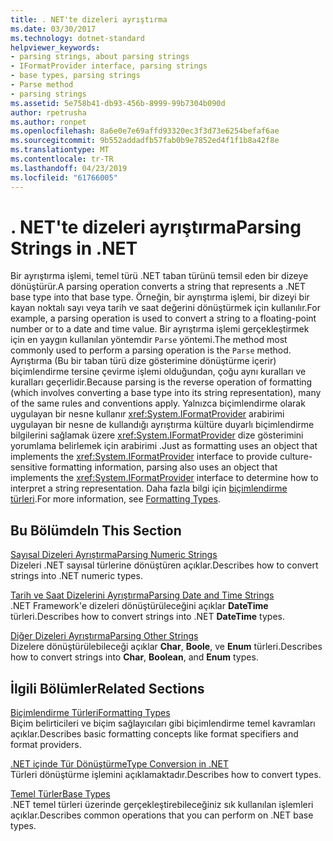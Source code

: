 ```yaml
---
title: . NET'te dizeleri ayrıştırma
ms.date: 03/30/2017
ms.technology: dotnet-standard
helpviewer_keywords:
- parsing strings, about parsing strings
- IFormatProvider interface, parsing strings
- base types, parsing strings
- Parse method
- parsing strings
ms.assetid: 5e758b41-db93-456b-8999-99b7304b090d
author: rpetrusha
ms.author: ronpet
ms.openlocfilehash: 8a6e0e7e69affd93320ec3f3d73e6254befaf6ae
ms.sourcegitcommit: 9b552addadfb57fab0b9e7852ed4f1f1b8a42f8e
ms.translationtype: MT
ms.contentlocale: tr-TR
ms.lasthandoff: 04/23/2019
ms.locfileid: "61766005"
---
```

# <a name="parsing-strings-in-net"></a><span data-ttu-id="207f2-102">. NET'te dizeleri ayrıştırma</span><span class="sxs-lookup"><span data-stu-id="207f2-102">Parsing Strings in .NET</span></span>
<span data-ttu-id="207f2-103">Bir ayrıştırma işlemi, temel türü .NET taban türünü temsil eden bir dizeye dönüştürür.</span><span class="sxs-lookup"><span data-stu-id="207f2-103">A parsing operation converts a string that represents a .NET base type into that base type.</span></span> <span data-ttu-id="207f2-104">Örneğin, bir ayrıştırma işlemi, bir dizeyi bir kayan noktalı sayı veya tarih ve saat değerini dönüştürmek için kullanılır.</span><span class="sxs-lookup"><span data-stu-id="207f2-104">For example, a parsing operation is used to convert a string to a floating-point number or to a date and time value.</span></span> <span data-ttu-id="207f2-105">Bir ayrıştırma işlemi gerçekleştirmek için en yaygın kullanılan yöntemdir `Parse` yöntemi.</span><span class="sxs-lookup"><span data-stu-id="207f2-105">The method most commonly used to perform a parsing operation is the `Parse` method.</span></span> <span data-ttu-id="207f2-106">Ayrıştırma (Bu bir taban türü dize gösterimine dönüştürme içerir) biçimlendirme tersine çevirme işlemi olduğundan, çoğu aynı kuralları ve kuralları geçerlidir.</span><span class="sxs-lookup"><span data-stu-id="207f2-106">Because parsing is the reverse operation of formatting (which involves converting a base type into its string representation), many of the same rules and conventions apply.</span></span> <span data-ttu-id="207f2-107">Yalnızca biçimlendirme olarak uygulayan bir nesne kullanır <xref:System.IFormatProvider> arabirimi uygulayan bir nesne de kullandığı ayrıştırma kültüre duyarlı biçimlendirme bilgilerini sağlamak üzere <xref:System.IFormatProvider> dize gösterimini yorumlama belirlemek için arabirimi .</span><span class="sxs-lookup"><span data-stu-id="207f2-107">Just as formatting uses an object that implements the <xref:System.IFormatProvider> interface to provide culture-sensitive formatting information, parsing also uses an object that implements the <xref:System.IFormatProvider> interface to determine how to interpret a string representation.</span></span> <span data-ttu-id="207f2-108">Daha fazla bilgi için [biçimlendirme türleri](../../../docs/standard/base-types/formatting-types.md).</span><span class="sxs-lookup"><span data-stu-id="207f2-108">For more information, see [Formatting Types](../../../docs/standard/base-types/formatting-types.md).</span></span>  
  
## <a name="in-this-section"></a><span data-ttu-id="207f2-109">Bu Bölümde</span><span class="sxs-lookup"><span data-stu-id="207f2-109">In This Section</span></span>  
 [<span data-ttu-id="207f2-110">Sayısal Dizeleri Ayrıştırma</span><span class="sxs-lookup"><span data-stu-id="207f2-110">Parsing Numeric Strings</span></span>](../../../docs/standard/base-types/parsing-numeric.md)  
 <span data-ttu-id="207f2-111">Dizeleri .NET sayısal türlerine dönüştüren açıklar.</span><span class="sxs-lookup"><span data-stu-id="207f2-111">Describes how to convert strings into .NET numeric types.</span></span>  
  
 [<span data-ttu-id="207f2-112">Tarih ve Saat Dizelerini Ayrıştırma</span><span class="sxs-lookup"><span data-stu-id="207f2-112">Parsing Date and Time Strings</span></span>](../../../docs/standard/base-types/parsing-datetime.md)  
 <span data-ttu-id="207f2-113">.NET Framework'e dizeleri dönüştürüleceğini açıklar **DateTime** türleri.</span><span class="sxs-lookup"><span data-stu-id="207f2-113">Describes how to convert strings into .NET **DateTime** types.</span></span>  
  
 [<span data-ttu-id="207f2-114">Diğer Dizeleri Ayrıştırma</span><span class="sxs-lookup"><span data-stu-id="207f2-114">Parsing Other Strings</span></span>](../../../docs/standard/base-types/parsing-other.md)  
 <span data-ttu-id="207f2-115">Dizelere dönüştürülebileceği açıklar **Char**, **Boole**, ve **Enum** türleri.</span><span class="sxs-lookup"><span data-stu-id="207f2-115">Describes how to convert strings into **Char**, **Boolean**, and **Enum** types.</span></span>  
  
## <a name="related-sections"></a><span data-ttu-id="207f2-116">İlgili Bölümler</span><span class="sxs-lookup"><span data-stu-id="207f2-116">Related Sections</span></span>  
 [<span data-ttu-id="207f2-117">Biçimlendirme Türleri</span><span class="sxs-lookup"><span data-stu-id="207f2-117">Formatting Types</span></span>](../../../docs/standard/base-types/formatting-types.md)  
 <span data-ttu-id="207f2-118">Biçim belirticileri ve biçim sağlayıcıları gibi biçimlendirme temel kavramları açıklar.</span><span class="sxs-lookup"><span data-stu-id="207f2-118">Describes basic formatting concepts like format specifiers and format providers.</span></span>  
  
 [<span data-ttu-id="207f2-119">.NET içinde Tür Dönüştürme</span><span class="sxs-lookup"><span data-stu-id="207f2-119">Type Conversion in .NET</span></span>](../../../docs/standard/base-types/type-conversion.md)  
 <span data-ttu-id="207f2-120">Türleri dönüştürme işlemini açıklamaktadır.</span><span class="sxs-lookup"><span data-stu-id="207f2-120">Describes how to convert types.</span></span>  
  
 [<span data-ttu-id="207f2-121">Temel Türler</span><span class="sxs-lookup"><span data-stu-id="207f2-121">Base Types</span></span>](../../../docs/standard/base-types/index.md)  
 <span data-ttu-id="207f2-122">.NET temel türleri üzerinde gerçekleştirebileceğiniz sık kullanılan işlemleri açıklar.</span><span class="sxs-lookup"><span data-stu-id="207f2-122">Describes common operations that you can perform on .NET base types.</span></span>
